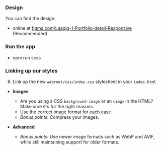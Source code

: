 ### Design

You can find the design:

- online at [figma.com/Laaqiq-1-Portfolio-detail-Responsive](https://www.figma.com/file/VgF87mULloYb7HZ1EMCRzU/Laaqiq-1-Portfolio-detail-Responsive?node-id=0%3A1) (Recommended)

### Run the app

- npm run scss

### Linking up our styles

6. Link up the new `webroot/css/index.css` stylesheet in your `index.html`

- **Images**

  - Are you using a CSS `background-image` or an `<img>` in the HTML? Make sure it's for the right reasons.
  - Use the correct image format for each case
  - _Bonus points_: Compress your images.

- **Advanced**
  - _Bonus points_: Use newer image formats such as WebP and AVIF, while still maintaining support for older formats.
